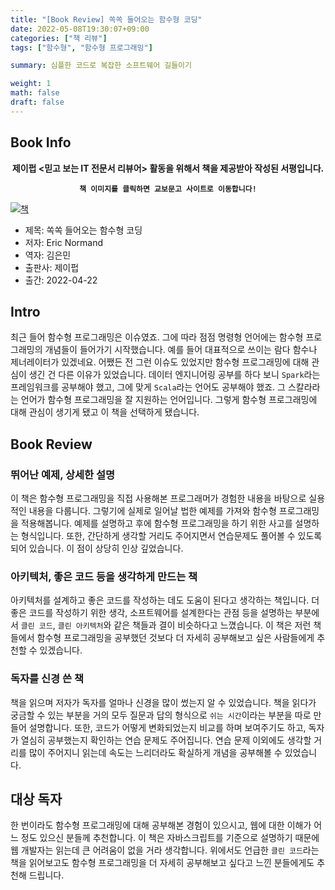 ```yaml
---
title: "[Book Review] 쏙쏙 들어오는 함수형 코딩"
date: 2022-05-08T19:30:07+09:00
categories: ["책 리뷰"]  
tags: ["함수형", "함수형 프로그래밍"]

summary: 심플한 코드로 복잡한 소프트웨어 길들이기

weight: 1
math: false
draft: false
---
```


## Book Info

**<center>제이펍 <믿고 보는 IT 전문서 리뷰어> 활동을 위해서 책을 제공받아 작성된 서평입니다.</center>**

**<center>`책 이미지를 클릭하면 교보문고 사이트로 이동합니다!`</center>**

[![책](../assets/review/grokking-simplicity.jpg)](https://www.kyobobook.co.kr/product/detailViewKor.laf?ejkGb=KOR&mallGb=KOR&barcode=9791191600759&orderClick=LEa&Kc=)

- 제목: 쏙쏙 들어오는 함수형 코딩
- 저자: Eric Normand
- 역자: 김은민
- 출판사: 제이펍
- 출간: 2022-04-22

## Intro

최근 들어 함수형 프로그래밍은 이슈였죠. 그에 따라 점점 명령형 언어에는 함수형 프로그래밍의 개념들이 들어가기 시작했습니다. 예를 들어 대표적으로 쓰이는 람다 함수나 제너레이터가 있겠네요. 어쨌든 전 그런 이슈도 있었지만 함수형 프로그래밍에 대해 관심이 생긴 건 다른 이유가 있었습니다. 데이터 엔지니어링 공부를 하다 보니 `Spark`라는 프레임워크를 공부해야 했고, 그에 맞게 `Scala`라는 언어도 공부해야 했죠. 그 스칼라라는 언어가 함수형 프로그래밍을 잘 지원하는 언어입니다. 그렇게 함수형 프로그래밍에 대해 관심이 생기게 됐고 이 책을 선택하게 됐습니다.

## Book Review

### 뛰어난 예제, 상세한 설명

이 책은 함수형 프로그래밍을 직접 사용해본 프로그래머가 경험한 내용을 바탕으로 실용적인 내용을 다룹니다. 그렇기에 실제로 일어날 법한 예제를 가져와 함수형 프로그래밍을 적용해봅니다. 예제를 설명하고 후에 함수형 프로그래밍을 하기 위한 사고를 설명하는 형식입니다. 또한, 간단하게 생각할 거리도 주어지면서 연습문제도 풀어볼 수 있도록 되어 있습니다. 이 점이 상당히 인상 깊었습니다.


### 아키텍처, 좋은 코드 등을 생각하게 만드는 책

아키텍처를 설계하고 좋은 코드를 작성하는 데도 도움이 된다고 생각하는 책입니다. 더 좋은 코드를 작성하기 위한 생각, 소프트웨어를 설계한다는 관점 등을 설명하는 부분에서 `클린 코드`, `클린 아키텍처`와 같은 책들과 결이 비슷하다고 느꼈습니다. 이 책은 저런 책들에서 함수형 프로그래밍을 공부했던 것보다 더 자세히 공부해보고 싶은 사람들에게 추천할 수 있겠습니다.

### 독자를 신경 쓴 책

책을 읽으며 저자가 독자를 얼마나 신경을 많이 썼는지 알 수 있었습니다. 책을 읽다가 궁금할 수 있는 부분을 거의 모두 질문과 답의 형식으로 `쉬는 시간`이라는 부분을 따로 만들어 설명합니다. 또한, 코드가 어떻게 변화되었는지 비교를 하며 보여주기도 하고, 독자가 열심히 공부했는지 확인하는 연습 문제도 주어집니다. 연습 문제 이외에도 생각할 거리를 많이 주어지니 읽는데 속도는 느리더라도 확실하게 개념을 공부해볼 수 있었습니다.

## 대상 독자

한 번이라도 함수형 프로그래밍에 대해 공부해본 경험이 있으시고, 웹에 대한 이해가 어느 정도 있으신 분들께 추천합니다. 이 책은 자바스크립트를 기준으로 설명하기 때문에 웹 개발자는 읽는데 큰 어려움이 없을 거라 생각합니다. 위에서도 언급한 `클린 코드`라는 책을 읽어보고도 함수형 프로그래밍을 더 자세히 공부해보고 싶다고 느낀 분들에게도 추천해 드립니다.